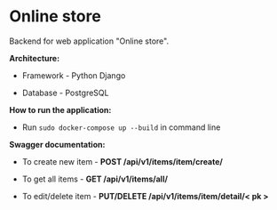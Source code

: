 # Online store

Backend for web application "Online store".

**Architecture:**

* Framework - Python Django

* Database - PostgreSQL

**How to run the application:**

* Run ```sudo docker-compose up --build``` in command line

**Swagger documentation:**

* To create new item - __POST /api/v1/items/item/create/__

* To get all items - __GET /api/v1/items/all/__

* To edit/delete item - __PUT/DELETE /api/v1/items/item/detail/< pk >__

